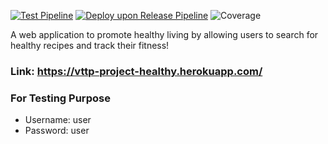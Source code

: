 [![Test Pipeline](https://github.com/siawli/VTTP-Project/actions/workflows/testPipeline1.yaml/badge.svg)](https://github.com/siawli/VTTP-Project/actions/workflows/testPipeline1.yaml)   [![Deploy upon Release Pipeline](https://github.com/siawli/VTTP-Project/actions/workflows/deployPipeline2.yaml/badge.svg)](https://github.com/siawli/VTTP-Project/actions/workflows/deployPipeline2.yaml)    ![Coverage](https://paf-siawli.sgp1.digitaloceanspaces.com/coverage/VTTP-Project/jacoco.svg?branch=main&service=github)

A web application to promote healthy living by allowing users to search for healthy recipes and track their fitness!
### Link: https://vttp-project-healthy.herokuapp.com/

### For Testing Purpose
- Username: user
- Password: user
